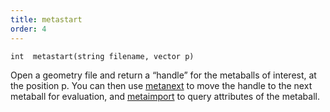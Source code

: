 ```yaml
---
title: metastart
order: 4
---
```

`int  metastart(string filename, vector p)`

Open a geometry file and return a “handle” for the metaballs of
interest, at the position p. You can then use
[metanext](./metanext "Iterate to the next metaball in the list of metaballs returned by the metastart() function.") to move the handle to the next metaball for
evaluation, and [metaimport](./metaimport "Once you get a handle to a metaball using metastart and metanext, you
can query attributes of the metaball with metaimport.") to query attributes of the
metaball.
